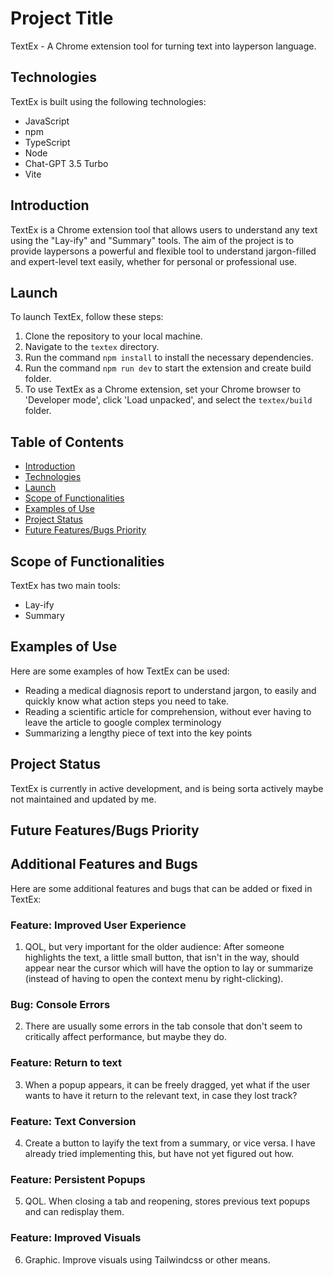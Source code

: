 # Project Title

TextEx - A Chrome extension tool for turning text into layperson language.

## Technologies<a name="technologies"></a>

TextEx is built using the following technologies:

- JavaScript
- npm
- TypeScript
- Node
- Chat-GPT 3.5 Turbo
- Vite

## Introduction<a name="introduction"></a>

TextEx is a Chrome extension tool that allows users to understand any text using the "Lay-ify" and "Summary" tools. The aim of the project is to provide laypersons a powerful and flexible tool to understand jargon-filled and expert-level text easily, whether for personal or professional use.

## Launch<a name="launch"></a>

To launch TextEx, follow these steps:

1. Clone the repository to your local machine.
2. Navigate to the `textex` directory.
3. Run the command `npm install` to install the necessary dependencies.
4. Run the command `npm run dev` to start the extension and create build folder.
5. To use TextEx as a Chrome extension, set your Chrome browser to 'Developer mode', click 'Load unpacked', and select the `textex/build` folder.

## Table of Contents

- [Introduction](#introduction)
- [Technologies](#technologies)
- [Launch](#launch)
- [Scope of Functionalities](#scope-of-functionalities)
- [Examples of Use](#examples-of-use)
- [Project Status](#project-status)
- [Future Features/Bugs Priority](#future)

## Scope of Functionalities<a name="scope-of-functionalities"></a>

TextEx has two main tools:

- Lay-ify
- Summary

## Examples of Use<a name="examples-of-use"></a>

Here are some examples of how TextEx can be used:

- Reading a medical diagnosis report to understand jargon, to easily and quickly know what action steps you need to take.
- Reading a scientific article for comprehension, without ever having to leave the article to google complex terminology
- Summarizing a lengthy piece of text into the key points

## Project Status<a name="project-status"></a>

TextEx is currently in active development, and is being sorta actively maybe not maintained and updated by me.

## Future Features/Bugs Priority<a name="future"></a>

## Additional Features and Bugs

Here are some additional features and bugs that can be added or fixed in TextEx:

### Feature: Improved User Experience

1. QOL, but very important for the older audience: After someone highlights the text, a little small button, that isn't in the way, should appear near the cursor which will have the option to lay or summarize (instead of having to open the context menu by right-clicking).

### Bug: Console Errors

2. There are usually some errors in the tab console that don't seem to critically affect performance, but maybe they do.

### Feature: Return to text
3. When a popup appears, it can be freely dragged, yet what if the user wants to have it return to the relevant text, in case they lost track?

### Feature: Text Conversion

4. Create a button to layify the text from a summary, or vice versa. I have already tried implementing this, but have not yet figured out how.

### Feature: Persistent Popups

5. QOL. When closing a tab and reopening, stores previous text popups and can redisplay them.

### Feature: Improved Visuals

6. Graphic. Improve visuals using Tailwindcss or other means.



